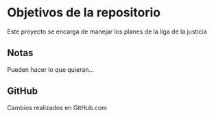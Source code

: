 # Objetivos de la repositorio

Este proyecto se encarga de manejar los planes de la liga de la justicia


## Notas
Pueden hacer lo que quieran...


## GitHub
Cambios realizados en GitHub.com

